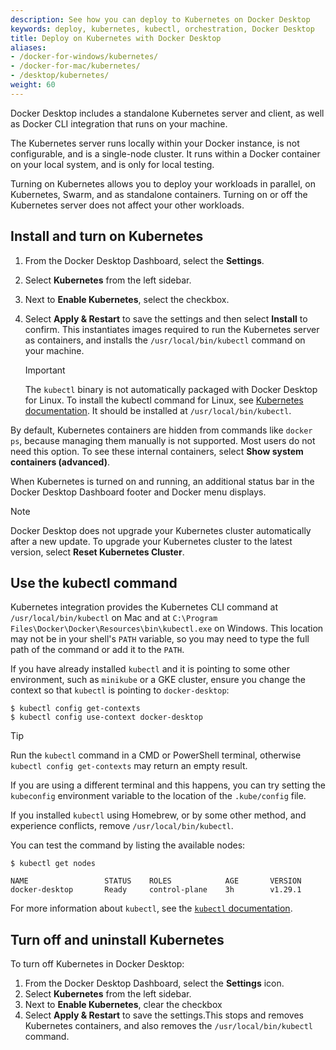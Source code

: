 ```yaml
---
description: See how you can deploy to Kubernetes on Docker Desktop
keywords: deploy, kubernetes, kubectl, orchestration, Docker Desktop
title: Deploy on Kubernetes with Docker Desktop
aliases:
- /docker-for-windows/kubernetes/
- /docker-for-mac/kubernetes/
- /desktop/kubernetes/
weight: 60
---
```


Docker Desktop includes a standalone Kubernetes server and client,
as well as Docker CLI integration that runs on your machine. 

The Kubernetes server runs locally within your Docker instance, is not configurable, and is a single-node cluster. It runs within a Docker container on your local system, and
is only for local testing. 

Turning on Kubernetes allows you to deploy
your workloads in parallel, on Kubernetes, Swarm, and as standalone containers. Turning on or off the Kubernetes server does not affect your other
workloads.

## Install and turn on Kubernetes

1. From the Docker Desktop Dashboard, select the **Settings**.
2. Select **Kubernetes** from the left sidebar. 
3. Next to **Enable Kubernetes**, select the checkbox.
4. Select **Apply & Restart** to save the settings and then select **Install** to confirm. This instantiates images required to run the Kubernetes server as containers, and installs the `/usr/local/bin/kubectl` command on your machine.

   > [!IMPORTANT]
   >
   > The `kubectl` binary is not automatically packaged with Docker Desktop for Linux. To install the kubectl command for Linux, see [Kubernetes documentation](https://kubernetes.io/docs/tasks/tools/install-kubectl-linux/). It should be installed at `/usr/local/bin/kubectl`.

By default, Kubernetes containers are hidden from commands like `docker ps`, because managing them manually is not supported. Most users do not need this option. To see these internal containers, select **Show system containers (advanced)**. 

When Kubernetes is turned on and running, an additional status bar in the Docker Desktop Dashboard footer and Docker menu displays. 

> [!NOTE]
>
> Docker Desktop does not upgrade your Kubernetes cluster automatically after a new update. To upgrade your Kubernetes cluster to the latest version, select **Reset Kubernetes Cluster**.

## Use the kubectl command

Kubernetes integration provides the Kubernetes CLI command
at `/usr/local/bin/kubectl` on Mac and at `C:\Program Files\Docker\Docker\Resources\bin\kubectl.exe` on Windows. This location may not be in your shell's `PATH`
variable, so you may need to type the full path of the command or add it to
the `PATH`.

If you have already installed `kubectl` and it is
pointing to some other environment, such as `minikube` or a GKE cluster, ensure you change the context so that `kubectl` is pointing to `docker-desktop`:

```console
$ kubectl config get-contexts
$ kubectl config use-context docker-desktop
```

> [!TIP]
>
> Run the `kubectl` command in a CMD or PowerShell terminal, otherwise `kubectl config get-contexts` may return an empty result. 
>
> If you are using a different terminal and this happens, you can try setting the `kubeconfig` environment variable to the location of the `.kube/config` file. 

If you installed `kubectl` using Homebrew, or by some other method, and
experience conflicts, remove `/usr/local/bin/kubectl`.

You can test the command by listing the available nodes:

```console
$ kubectl get nodes

NAME                 STATUS    ROLES            AGE       VERSION
docker-desktop       Ready     control-plane    3h        v1.29.1
```

For more information about `kubectl`, see the
[`kubectl` documentation](https://kubernetes.io/docs/reference/kubectl/overview/).

## Turn off and uninstall Kubernetes

To turn off Kubernetes in Docker Desktop:
1. From the Docker Desktop Dashboard, select the **Settings** icon.
2. Select **Kubernetes** from the left sidebar. 
3. Next to **Enable Kubernetes**, clear the checkbox
4. Select **Apply & Restart** to save the settings.This stops and removes Kubernetes containers, and also removes the `/usr/local/bin/kubectl` command.
